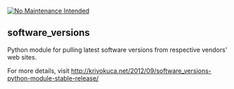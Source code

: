 [![No Maintenance Intended](http://unmaintained.tech/badge.svg)](http://unmaintained.tech/)

## software_versions ##

Python module for pulling latest software versions from respective vendors' web sites.

For more details, visit
  http://krivokuca.net/2012/09/software_versions-python-module-stable-release/
